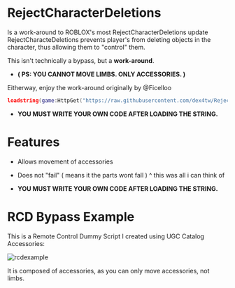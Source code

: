 # RejectCharacterDeletions
Is a work-around to ROBLOX's most RejectCharacterDeletions update
RejectCharacteDeletions prevents player's from deleting objects in the
character, thus allowing them to "control" them.

This isn't technically a bypass, but a **work-around**.
- **( PS: YOU CANNOT MOVE LIMBS. ONLY ACCESSORIES. )**

Eitherway, enjoy the work-around
originally by @Ficelloo

```lua
loadstring(game:HttpGet("https://raw.githubusercontent.com/dex4tw/RejectCharacterDeletions/main/RCDBypass.lua"))()
```
- **YOU MUST WRITE YOUR OWN CODE AFTER LOADING THE STRING.**

# Features
- Allows movement of accessories
- Does not "fail" ( means it the parts wont fall )
  ^ this was all i can think of


- **YOU MUST WRITE YOUR OWN CODE AFTER LOADING THE STRING.**

# RCD Bypass Example
This is a Remote Control Dummy Script I created using UGC Catalog Accessories:
  
![rcdexample](https://github.com/dex4tw/RejectCharacterDeletions/assets/121840104/30c4d988-542c-4e4d-9312-083a86a81fb5)

It is composed of accessories, as you can only move accessories, not limbs.
